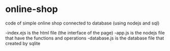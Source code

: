 # online-shop
code of simple online shop connected to database (using nodejs and sql)

-index.ejs is the html file (the interface of the page)
-app.js is the nodejs file that have the functions and operations
-database.js is the database file that created by sqlite

